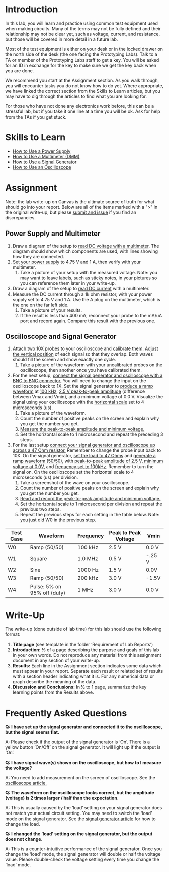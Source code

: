 # Introduction
In this lab, you will learn and practice using common test equipment used when making circuits. Many of the terms may not be fully defined and their relationship may not be clear yet, such as voltage, current, and resistance, but those will be covered in more detail in a future lab.

Most of the test equipment is either on your desk or in the locked drawer on the north side of the desk (the one facing the Prototyping Labs). Talk to a TA or member of the Prototyping Labs staff to get a key. You will be asked for an ID in exchange for the key to make sure we get the key back when you are done.

We recommend you start at the Assignment section. As you walk through, you will encounter tasks you do not know how to do yet. Where appropriate, we have linked the correct section from the Skills to Learn articles, but you may have to dig through the articles to find what you are looking for.

For those who have not done any electronics work before, this can be a stressful lab, but if you take it one line at a time you will be ok. Ask for help from the TAs if you get stuck.

# Skills to Learn
- [How to Use a Power Supply](power_supply.md)
- [How to Use a Multimeter (DMM)](dmm.md)
- [How to Use a Signal Generator](signal_gen.md)
- [How to Use an Oscilloscope](oscope.md)

# Assignment
Note: the lab write-up on Canvas is the ultimate source of truth for what should go into your report. Below are all of the items marked with a ">" in the original write-up, but please [submit and issue](https://github.com/GIXLabs/SAndC/issues) if you find an discrepancies.

## Power Supply and Multimeter
1. Draw a diagram of the setup to [read DC voltage with a multimeter](dmm.md/#measuring-voltage). The diagram should show which components are used, with lines showing how they are connected.
1. [Set your power supply](power_supply.md) to 4.75 V and 1 A, then verify with your multimeter.
    1. Take a picture of your setup with the measured voltage. Note: you may want to leave labels, such as sticky notes, in your pictures so you can reference them later in your write-up.
1. Draw a diagram of the setup to [read DC current](dmm.md/#measuring-current) with a multimeter.
1. Measure the DC current through a 1k ohm resistor, with your power supply set to 4.75 V and 1 A. Use the A plug on the multimeter, which is the one on the far left side.
    1. Take a picture of your results.
    1. If the result is less than 400 mA, reconnect your probe to the mA/uA port and record again. Compare this result with the previous one.

## Oscilloscope and Signal Generator
1. [Attach two 10X probes](oscope.md/#connecting-probes) to your oscilloscope and [calibrate them](oscope.md/#calibrating-oscilloscope-probes). [Adjust the vertical position](oscope.md/#adjusting-the-display) of each signal so that they overlap. Both waves should fill the screen and show exactly one cycle.
    1. Take a picture of the waveform with your uncalibrated probes on the oscilloscope, then another once you have calibrated them.
1. For the next setup, [connect the signal generator and oscilloscope with a BNC to BNC connector.](signal_gen.md/#setting-up-with-bnc-to-bnc-cables) You will need to change the input on the oscilloscope back to 1X. Set the signal generator to [produce a ramp waveform](signal_gen.md/#changing-the-waveform) at [100 kHz](signal_gen.md/#adjusting-frequency), [2.5 V peak-to-peak amplitude](signal_gen.md/#adjusting-amplitude) (difference between Vmax and Vmin), and a minimum voltage of 0.0 V. Visualize the signal using your oscilloscope with the [horizontal scale](oscope.md/#adjusting-the-display) set to 4 microseconds (us).
    1. Take a picture of the waveform.
    1. Count the number of positive peaks on the screen and explain why you get the number you get.
    1. [Measure the peak-to-peak amplitude and minimum voltage.](oscope.md/#measuring-voltage)
    1. Set the horizontal scale to 1 microsecond and repeat the preceding 3 steps.
1. For the last setup [connect your signal generator and oscilloscope up across a 47 Ohm resistor.](oscope.md/#investigating-a-circuit) Remember to change the probe input back to 10X. On the signal generator, [set the load to 47 Ohms](signal_gen.md/#changing-mode) and [generate a ramp waveform (50/50)](signal_gen.md/#changing-the-waveform), with [peak-to-peak amplitude of 2.5 V, minimum voltage at 0.0V](signal_gen.md/#adjusting-amplitude), and [frequency set to 100kHz](signal_gen.md/#adjusting-frequency). Remember to turn the signal on. On the oscilloscope set the horizontal scale to 4 microseconds (us) per division.
    1. Take a screenshot of the wave on your oscilloscope.
    1. Count the number of positive peaks on the screen and explain why you get the number you get.
    1. [Read and record the peak-to-peak amplitude and minimum voltage.](oscope.md/#measuring-voltage)
    1. Set the horizontal scale to 1 microsecond per division and repeat the previous two steps.
    1. Repeat the previous steps for each setting in the table below. Note: you just did W0 in the previous step.

| Test Case | Waveform | Frequency | Peak to Peak Voltage | Vmin |
| --- | --- | --- | --- | --- |
| W0 | Ramp (50/50)| 100 kHz | 2.5 V | 0.0 V |
| W1 | Square | 1.0 MHz | 0.5 V | -.25 V |
| W2 | Sine | 1000 Hz | 1.5 V | 0.0V |
| W3 | Ramp (50/50) | 200 kHz | 3.0 V | -1.5V |
| W4 | Pulse: 5% on 95% off (duty) | 1 MHz | 3.0 V | 0.0 V |

# Write-Up
The write-up (done outside of lab time) for this lab should use the following format:

1. **Title page** (see template in the folder ‘Requirement of Lab Reports’)
1. **Introduction:** ⅓ of a page describing the purpose and goals of this lab in your own words. Do not reproduce any material from this assignment document in any section of your write-up.
1. **Results:** Each line in the Assignment section indicates some data which must appear in your report. Separate each result or related set of results with a section header indicating what it is. For any numerical data or graph describe the meaning of the data.
1. **Discussion and Conclusions:** In ½ to 1 page, summarize the key learning points from the Results above.

# Frequently Asked Questions
**Q: I have set up the signal generator and connected it to the oscilloscope, but the signal seems flat.**

A: Please check if the output of the signal generator is ‘On’. There is a yellow button ‘On/Off’ on the signal generator. It will light up if the output is ‘On’.


**Q: I have signal wave(s) shown on the oscilloscope, but how to I measure the voltage?**

A: You need to add measurement on the screen of oscilloscope. See the [oscilloscope article.](oscope.md/#measuring-voltage)

**Q: The waveform on the oscilloscope looks correct, but the amplitude (voltage) is 2 times larger / half than the expectation.**

A: This is usually caused by the ‘load’ setting on your signal generator does not match your actual circuit setting. You may need to switch the ‘load’ mode on the signal generator. See the [signal generator article](signal_gen.md/#changing-mode-(high-z))  for how to change the load.

**Q: I changed the ‘load’ setting on the signal generator, but the output does not change.**

A: This is a counter-intuitive performance of the signal generator. Once you change the ‘load’ mode, the signal generator will double or half the voltage value. Please double-check the voltage setting every time you change the ‘load’ mode.
